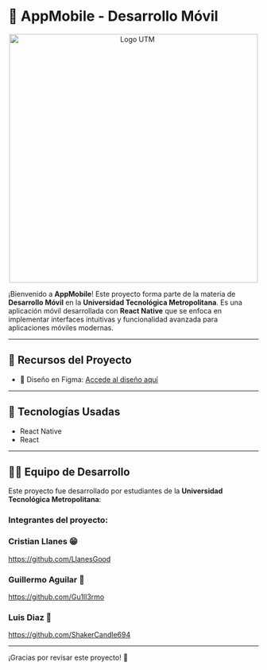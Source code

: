 # 📱 AppMobile - Desarrollo Móvil

<p align="center">
  <img src="https://www.utmetropolitana.edu.mx/Publicaciones/recursos/BotonImagen/logo%20UTM-01.png" alt="Logo UTM" width="500"/>
</p>

¡Bienvenido a **AppMobile**! Este proyecto forma parte de la materia de **Desarrollo Móvil** en la **Universidad Tecnológica Metropolitana**. Es una aplicación móvil desarrollada con **React Native** que se enfoca en implementar interfaces intuitivas y funcionalidad avanzada para aplicaciones móviles modernas.

---

## 🔗 Recursos del Proyecto

- 🎨 Diseño en Figma: [Accede al diseño aquí]()


---

## 🚀 Tecnologías Usadas

- React Native
- React

---

## 👨‍💻 Equipo de Desarrollo 

Este proyecto fue desarrollado por estudiantes de la **Universidad Tecnológica Metropolitana**:

### Integrantes del proyecto:
### Cristian Llanes  😁
https://github.com/LlanesGood
### Guillermo Aguilar 🙂 
https://github.com/Gu1ll3rmo
### Luis Diaz 🙂 
https://github.com/ShakerCandle694



---

¡Gracias por revisar este proyecto! 🚀
